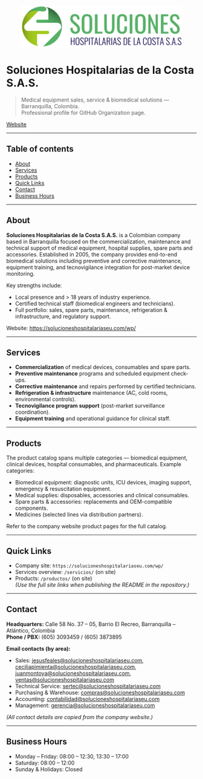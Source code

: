 
<p align="center">
  <img src="assets/img/banner.png" alt="Company Banner" />
</p>

# Soluciones Hospitalarias de la Costa S.A.S.

> Medical equipment sales, service & biomedical solutions — Barranquilla, Colombia.  
> Professional profile for GitHub Organization page.

[Website](https://solucioneshospitalariaseu.com/wp/)

---

## Table of contents
- [About](#about)
- [Services](#services)
- [Products](#products)
- [Quick Links](#quick-links)
- [Contact](#contact)
- [Business Hours](#business-hours)

---

## About

**Soluciones Hospitalarias de la Costa S.A.S.** is a Colombian company based in Barranquilla focused on the commercialization, maintenance and technical support of medical equipment, hospital supplies, spare parts and accessories. Established in 2005, the company provides end-to-end biomedical solutions including preventive and corrective maintenance, equipment training, and tecnovigilance integration for post-market device monitoring.

Key strengths include:
- Local presence and > 18 years of industry experience.
- Certified technical staff (biomedical engineers and technicians).
- Full portfolio: sales, spare parts, maintenance, refrigeration & infrastructure, and regulatory support.

Website: https://solucioneshospitalariaseu.com/wp/

---

## Services

- **Commercialization** of medical devices, consumables and spare parts.  
- **Preventive maintenance** programs and scheduled equipment check-ups.  
- **Corrective maintenance** and repairs performed by certified technicians.  
- **Refrigeration & infrastructure** maintenance (AC, cold rooms, environmental controls).  
- **Tecnovigilance program support** (post-market surveillance coordination).  
- **Equipment training** and operational guidance for clinical staff.

---

## Products

The product catalog spans multiple categories — biomedical equipment, clinical devices, hospital consumables, and pharmaceuticals. Example categories:

- Biomedical equipment: diagnostic units, ICU devices, imaging support, emergency & resuscitation equipment.  
- Medical supplies: disposables, accessories and clinical consumables.  
- Spare parts & accessories: replacements and OEM-compatible components.  
- Medicines (selected lines via distribution partners).

Refer to the company website product pages for the full catalog.

---

## Quick Links

- Company site: `https://solucioneshospitalariaseu.com/wp/`  
- Services overview: `/servicios/` (on site)  
- Products: `/productos/` (on site)  
*(Use the full site links when publishing the README in the repository.)*

---

## Contact

**Headquarters:** Calle 58 No. 37 – 05, Barrio El Recreo, Barranquilla – Atlántico, Colombia  
**Phone / PBX:** (605) 3093459 / (605) 3873895

**Email contacts (by area):**
- Sales: jesusfeales@solucioneshospitalariaseu.com, ceciliapimienta@solucioneshospitalariaseu.com, juanmontoya@solucioneshospitalariaseu.com, ventas@solucioneshospitalariaseu.com  
- Technical Service: sertec@solucioneshospitalariaseu.com  
- Purchasing & Warehouse: compras@solucioneshospitalariaseu.com  
- Accounting: contabilidad@solucioneshospitalariaseu.com  
- Management: gerencia@solucioneshospitalariaseu.com

*(All contact details are copied from the company website.)*

---

## Business Hours

- Monday – Friday: 08:00 – 12:30, 13:30 – 17:00  
- Saturday: 08:00 – 12:00  
- Sunday & Holidays: Closed
